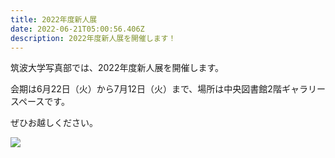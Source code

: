 ```yaml
---
title: 2022年度新人展
date: 2022-06-21T05:00:56.406Z
description: 2022年度新人展を開催します！
---
```

筑波大学写真部では、2022年度新人展を開催します。

会期は6月22日（火）から7月12日（火）まで、場所は中央図書館2階ギャラリースペースです。

ぜひお越しください。

![](/img/2022新人展ポスター.jpg)